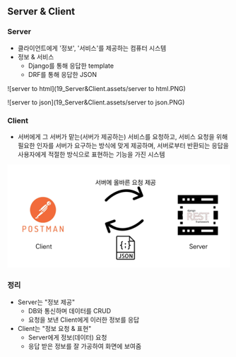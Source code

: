 ## Server & Client

### Server

- 클라이언트에게 '정보', '서비스'를 제공하는 컴퓨터 시스템
- 정보 & 서비스 
  - Django를 통해 응답한 template
  - DRF를 통해 응답한 JSON

![server to html](19_Server&Client.assets/server to html.PNG)

![server to json](19_Server&Client.assets/server to json.PNG)

### Client

- 서버에게 그 서버가 맡는(서버가 제공하는) 서비스를 요청하고, 서비스 요청을 위해 필요한 인자를 서버가 요구하는 방식에 맞게 제공하며, 서버로부터 반환되는 응답을 사용자에게 적절한 방식으로 표현하는 기능을 가진 시스템 

![client&server](19_Server&Client.assets/client&server.PNG)

### 정리

- Server는 "정보 제공"
  - DB와 통신하며 데이터를 CRUD
  - 요청을 보낸 Client에게 이러한 정보를 응답
- Client는 "정보 요청 & 표현"
  - Server에게 정보(데이터) 요청
  - 응답 받은 정보를 잘 가공하여 화면에 보여줌 
